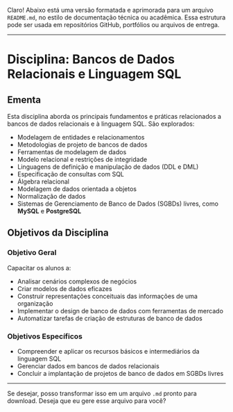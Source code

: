 Claro! Abaixo está uma versão formatada e aprimorada para um arquivo `README.md`, no estilo de documentação técnica ou acadêmica. Essa estrutura pode ser usada em repositórios GitHub, portfólios ou arquivos de entrega.

---

# Disciplina: Bancos de Dados Relacionais e Linguagem SQL

## Ementa

Esta disciplina aborda os principais fundamentos e práticas relacionados a bancos de dados relacionais e à linguagem SQL. São explorados:

- Modelagem de entidades e relacionamentos  
- Metodologias de projeto de bancos de dados  
- Ferramentas de modelagem de dados  
- Modelo relacional e restrições de integridade  
- Linguagens de definição e manipulação de dados (DDL e DML)  
- Especificação de consultas com SQL  
- Álgebra relacional  
- Modelagem de dados orientada a objetos  
- Normalização de dados  
- Sistemas de Gerenciamento de Banco de Dados (SGBDs) livres, como **MySQL** e **PostgreSQL**

## Objetivos da Disciplina

### Objetivo Geral

Capacitar os alunos a:

- Analisar cenários complexos de negócios  
- Criar modelos de dados eficazes  
- Construir representações conceituais das informações de uma organização  
- Implementar o design de banco de dados com ferramentas de mercado  
- Automatizar tarefas de criação de estruturas de banco de dados

### Objetivos Específicos

- Compreender e aplicar os recursos básicos e intermediários da linguagem SQL  
- Gerenciar dados em bancos de dados relacionais  
- Concluir a implantação de projetos de banco de dados em SGBDs livres

---

Se desejar, posso transformar isso em um arquivo `.md` pronto para download. Deseja que eu gere esse arquivo para você?
